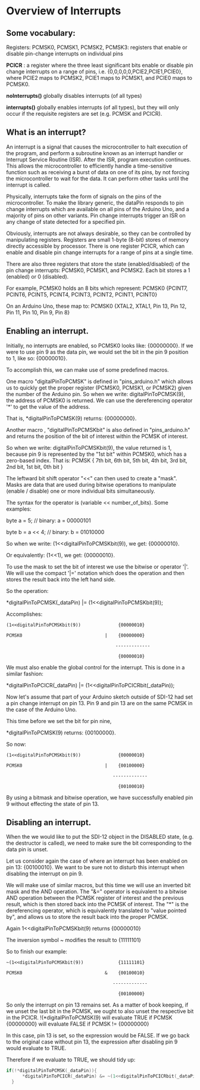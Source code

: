 # Overview of Interrupts

## Some vocabulary:
Registers: PCMSK0, PCMSK1, PCMSK2, PCMSK3: registers that enable or disable pin-change interrupts on individual pins

**PCICR** : a register where the three least significant bits enable or disable pin change interrupts on a range of pins, i.e. {0,0,0,0,0,PCIE2,PCIE1,PCIE0}, where PCIE2 maps to PCMSK2, PCIE1 maps to PCMSK1, and PCIE0 maps to PCMSK0.

**noInterrupts()** globally disables interrupts (of all types)

**interrupts()** globally enables interrupts (of all types), but they will only occur if the requisite registers are set (e.g. PCMSK and PCICR).

## What is an interrupt?
An interrupt is a signal that causes the microcontroller to halt execution of the program, and perform a subroutine known as an interrupt handler or Interrupt Service Routine (ISR). After the ISR, program execution continues. This allows the microcontroller to efficiently handle a time-sensitive function such as receiving a burst of data on one of its pins, by not forcing the microcontroller to wait for the data. It can perform other tasks until the interrupt is called.

Physically, interrupts take the form of signals on the pins of the microcontroller. To make the library generic, the dataPin responds to pin change interrupts which are available on all pins of the Arduino Uno, and a majority of pins on other variants. Pin change interrupts trigger an ISR on any change of state detected for a specified pin.

Obviously, interrupts are not always desirable, so they can be controlled by manipulating registers. Registers are small 1-byte (8-bit) stores of memory directly accessible by processor. There is one register PCICR, which can enable and disable pin change interrupts for a range of pins at a single time.

There are also three registers that store the state (enabled/disabled) of the
pin change interrupts: PCMSK0, PCMSK1, and PCMSK2. Each bit stores a 1
(enabled) or 0 (disabled).

For example, PCMSK0 holds an 8 bits which represent:
    PCMSK0 {PCINT7, PCINT6, PCINT5, PCINT4, PCINT3, PCINT2, PCINT1, PCINT0}

On an Arduino Uno, these map to:
    PCMSK0 {XTAL2, XTAL1, Pin 13, Pin 12, Pin 11, Pin 10, Pin 9, Pin 8}

## Enabling an interrupt.

Initially, no interrupts are enabled, so PCMSK0 looks like: {00000000}. If we were to use pin 9 as the data pin, we would set the bit in the pin 9 position to 1, like so: {00000010}.

To accomplish this, we can make use of some predefined macros.

One macro "digitalPinToPCMSK" is defined in "pins_arduino.h" which allows us to quickly get the proper register (PCMSK0, PCMSK1, or PCMSK2) given the number of the Arduino pin. So when we write: digitalPinToPCMSK(9), the address of PCMSK0 is returned. We can use the dereferencing operator '*' to get the value of the address.

That is, *digitalPinToPCMSK(9) returns: {00000000}.

Another macro , "digitalPinToPCMSKbit" is also defined in "pins_arduino.h" and returns the position of the bit of interest within the PCMSK of interest.

So when we write: digitalPinToPCMSKbit(9), the value returned is 1, because pin 9 is represented by the "1st bit" within PCMSK0, which has a zero-based index. That is: PCMSK { 7th bit, 6th bit, 5th bit, 4th bit, 3rd bit, 2nd bit, 1st bit, 0th bit }

The leftward bit shift operator "<<" can then used to create a "mask". Masks are data that are used during bitwise operations to manipulate (enable / disable)   one or more individual bits simultaneously.

The syntax for the operator is (variable << number_of_bits).
Some examples:

byte a = 5;       // binary: a =  00000101

byte b = a << 4;  // binary: b =  01010000

So when we write: (1<<digitalPinToPCMSKbit(9)), we get: {00000010}.

Or equivalently:  (1<<1), we get: {00000010}.

To use the mask to set the bit of interest we use the bitwise or operator '|'. We will use the compact '|=' notation which does the operation and then stores the result back into the left hand side.


So the operation:

*digitalPinToPCMSK(_dataPin) |= (1<<digitalPinToPCMSKbit(9));

Accomplishes:

    (1<<digitalPinToPCMSKbit(9))              {00000010}

    PCMSK0                               |    {00000000}

                                             -------------

                                              {00000010}


We must also enable the global control for the interrupt. This is done in a similar fashion:

*digitalPinToPCICR(_dataPin) |= (1<<digitalPinToPCICRbit(_dataPin));


Now let's assume that part of your Arduino sketch outside of SDI-12 had set a pin change interrupt on pin 13. Pin 9 and pin 13 are on the same PCMSK in the case of the Arduino Uno.

This time before we set the bit for pin nine,

*digitalPinToPCMSK(9) returns: {00100000}.

So now:

    (1<<digitalPinToPCMSKbit(9))              {00000010}

    PCMSK0                               |    {00100000}

                                            -------------

                                              {00100010}


By using a bitmask and bitwise operation, we have successfully enabled pin 9 without effecting the state of pin 13.


## Disabling an interrupt.

When the we would like to put the SDI-12 object in the DISABLED state, (e.g. the destructor is called), we need to make sure the bit corresponding to the data pin is unset.

Let us consider again the case of where an interrupt has been enabled on pin 13: {00100010}. We want to be sure not to disturb this interrupt when disabling the interrupt on pin 9.

We will make use of similar macros, but this time we will use an inverted bit mask and the AND operation. The "&=" operator is equivalent to a bitwise AND operation between the PCMSK register of interest and the previous result, which is then stored back into the PCMSK of interest. The "*" is the dereferencing operator, which is equivalently translated to "value pointed by", and allows us to store the result back into the proper PCMSK.

Again 1<<digitalPinToPCMSKbit(9) returns {00000010}

The inversion symbol ~ modifies the result to {11111101}

So to finish our example:

    ~(1<<digitalPinToPCMSKbit(9))             {11111101}

    PCMSK0                               &    {00100010}

                                            -------------

                                              {00100000}


So only the interrupt on pin 13 remains set. As a matter of book keeping, if we unset the last bit in the PCMSK, we ought to also unset the respective bit in the PCICR.
    !(*digitalPinToPCMSK(9)
    will evaluate TRUE if PCMSK {00000000}
    will evaluate FALSE if PCMSK != {00000000}

In this case, pin 13 is set, so the expression would be FALSE. If we go back to the original case without pin 13, the expression after disabling pin 9 would evaluate to TRUE.

Therefore if we evaluate to TRUE, we should tidy up:
```cpp
if(!*digitalPinToPCMSK(_dataPin)){
      *digitalPinToPCICR(_dataPin) &= ~(1<<digitalPinToPCICRbit(_dataPin));
  }
```
